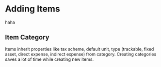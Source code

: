 # Adding Items

haha

## Item Category

Items inherit properties like tax scheme, default unit, type (trackable, fixed asset, direct expense, indirect expense) from category. Creating categories saves a lot of time while creating new items.
